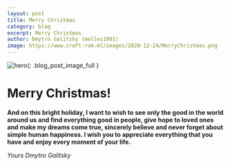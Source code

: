 ```yaml
---
layout: post
title: Merry Christmas 
category: blog
excerpt: Merry Christmas
author: Dmytro Galitsky (melles1991)
image: https://www.craft-rom.ml/images/2020-12-24/MerryChristmas.png
---
```


![hero]({{page.image}}){: .blog_post_image_full }

# Merry Christmas!  
**And on this bright holiday, I want to wish to see only the good in the world around us and find everything good in people, 
give hope to loved ones and make my dreams come true, sincerely believe and never forget about simple human happiness.
I wish you to appreciate everything that you have and enjoy every moment of your life.**


*Yours Dmytro Galitsky*